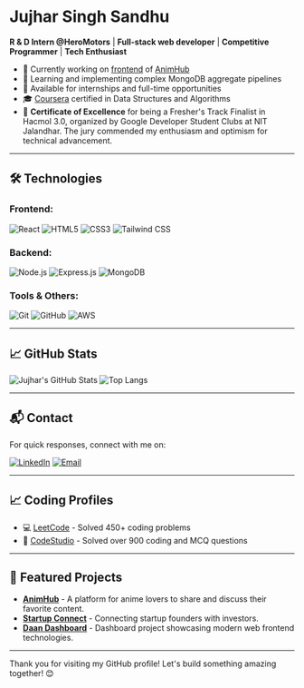 # Jujhar Singh Sandhu

**R & D Intern @HeroMotors** | **Full-stack web developer** | **Competitive Programmer** | **Tech Enthusiast**

- 🔭 Currently working on [frontend](https://github.com/jujharsingh2802/animhub-frontend) of [AnimHub](https://github.com/jujharsingh2802/animhub)
- 🌱 Learning and implementing complex MongoDB aggregate pipelines
- 💼 Available for internships and full-time opportunities
- 🎓 [Coursera](https://www.coursera.org/account/accomplishments/certificate/ZPZQNNB4PRJ3) certified in Data Structures and Algorithms
- 🏅 **Certificate of Excellence** for being a Fresher's Track Finalist in Hacmol 3.0, organized by Google Developer Student Clubs at NIT Jalandhar. The jury commended my enthusiasm and optimism for technical advancement.

---

## 🛠️ Technologies

### Frontend:
![React](https://img.shields.io/badge/-React-61DAFB?style=for-the-badge&logo=react&logoColor=black)
![HTML5](https://img.shields.io/badge/-HTML5-E34F26?style=for-the-badge&logo=html5&logoColor=white)
![CSS3](https://img.shields.io/badge/-CSS3-1572B6?style=for-the-badge&logo=css3)
![Tailwind CSS](https://img.shields.io/badge/-TailwindCSS-38B2AC?style=for-the-badge&logo=tailwind-css)

### Backend:
![Node.js](https://img.shields.io/badge/-Node.js-339933?style=for-the-badge&logo=Node.js&logoColor=white)
![Express.js](https://img.shields.io/badge/-Express.js-000000?style=for-the-badge&logo=express)
![MongoDB](https://img.shields.io/badge/-MongoDB-47A248?style=for-the-badge&logo=mongodb&logoColor=white)

### Tools & Others:
![Git](https://img.shields.io/badge/-Git-F05032?style=for-the-badge&logo=git&logoColor=white)
![GitHub](https://img.shields.io/badge/-GitHub-181717?style=for-the-badge&logo=github)
![AWS](https://img.shields.io/badge/-AWS-232F3E?style=for-the-badge&logo=amazon-aws&logoColor=white)

---

## 📈 GitHub Stats

![Jujhar's GitHub Stats](https://github-readme-stats.vercel.app/api?username=jujharsingh2802&show_icons=true&theme=dark)
![Top Langs](https://github-readme-stats.vercel.app/api/top-langs/?username=jujharsingh2802&layout=compact&theme=dark)

---

## 📬 Contact

For quick responses, connect with me on:

[![LinkedIn](https://img.shields.io/badge/-LinkedIn-0077B5?style=for-the-badge&logo=linkedin)](https://www.linkedin.com/in/jujhar-singh-sandhu-9a0916283/)
[![Email](https://img.shields.io/badge/-Gmail-D14836?style=for-the-badge&logo=gmail&logoColor=white)](mailto:sjujhar532@gmail.com)

---

## 📈 Coding Profiles

- 💻 [LeetCode](https://leetcode.com/jujhar_01/) - Solved 450+ coding problems
- 🔗 [CodeStudio](https://www.naukri.com/code360/profile/jujhar_01) - Solved over 900 coding and MCQ questions

---

## 🌟 Featured Projects

- **[AnimHub](https://github.com/jujharsingh2802/AnimHub)** - A platform for anime lovers to share and discuss their favorite content.
- **[Startup Connect](https://github.com/jujharsingh2802/AspireNex)** - Connecting startup founders with investors.
- **[Daan Dashboard](https://github.com/jujharsingh2802/dashboard)** - Dashboard project showcasing modern web frontend technologies.

---

Thank you for visiting my GitHub profile! Let's build something amazing together! 😊
